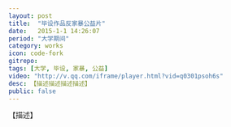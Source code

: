 ```yaml
---
layout: post
title:  "毕设作品反家暴公益片"
date:   2015-1-1 14:26:07
period: "大学期间"
category: works
icon: code-fork
gitrepo: 
tags: [大学, 毕设, 家暴, 公益]
video: "http://v.qq.com/iframe/player.html?vid=q0301psoh6s"
desc: 【描述描述描述描述】
public: false
---
```

【描述】
<tcvideo src="http://v.qq.com/iframe/player.html?vid=q0301psoh6s"></tcvideo>

